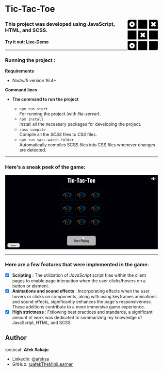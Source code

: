 # Tic-Tac-Toe

<img src="./readme-resources/tic-tac-toe.png" width=100px height=100px align="right">

### This project was developed using JavaScript, HTML, and SCSS.<br />

#### Try it out: [Live-Demo](https://afektheminilearner.github.io/Tic-Tac-Toe/)

---

### **Running the project :**

**Requirements**

-   _NodeJS_ version 16.4+

**Command lines**

-   **The command to run the project**

    -   `npm run start`<br /> For running the project (with _lite-server_).
    -   `npm install` <br /> Install all the necessary packages for developing the project.
    -   `sass-compile`<br />Compile all the _SCSS_ files to _CSS_ files.<br/>
    -   `npm run sass-watch-folder`<br />Automatically compiles SCSS files into CSS files whenever changes are detected.

---

### **Here's a sneak peek of the game:**

![Tic-Tac-Toe-GIF](./readme-resources/game-gif.gif)

---

### Here are a few features that were implemented in the game:

-   [x] **Scripting** : The utilization of _JavaScript_ script files within the client pages to enable page interaction when the user clicks/hovers on a button or element.
-   [x] **Animations and sound effects** : Incorporating effects when the user hovers or clicks on components, along with using keyframes animations and sound effects, significantly enhances the page's responsiveness.<br /> These additions contribute to a more immersive game experience.
-   [x] **High strictness** : Following best practices and standards, a significant amount of work was dedicated to summarizing my knowledge of JavaScript, HTML, and SCSS.

## Author

:octocat: **Afek Sakaju**

-   LinkedIn: [@afeksa](https://www.linkedin.com/in/afeksa/)
-   GitHub: [@afekTheMiniLearner](https://github.com/afekTheMiniLearner)

